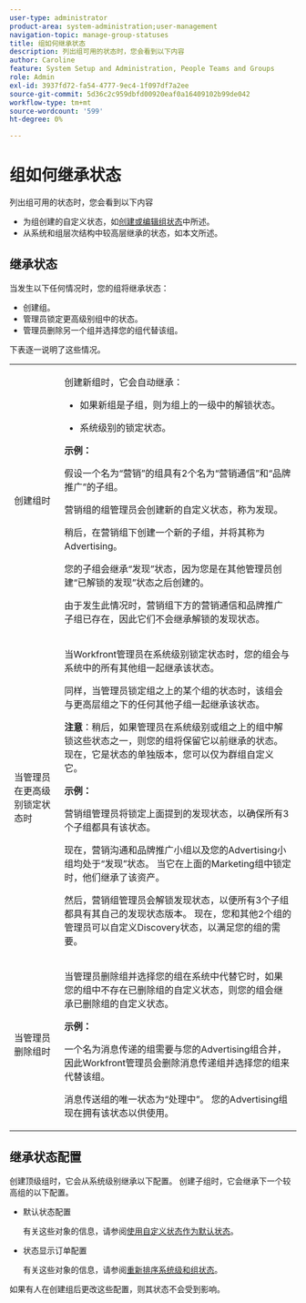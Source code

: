 ```yaml
---
user-type: administrator
product-area: system-administration;user-management
navigation-topic: manage-group-statuses
title: 组如何继承状态
description: 列出组可用的状态时，您会看到以下内容
author: Caroline
feature: System Setup and Administration, People Teams and Groups
role: Admin
exl-id: 3937fd72-fa54-4777-9ec4-1f097df7a2ee
source-git-commit: 5d36c2c959dbfd00920eaf0a16409102b99de042
workflow-type: tm+mt
source-wordcount: '599'
ht-degree: 0%

---
```


# 组如何继承状态

列出组可用的状态时，您会看到以下内容

* 为组创建的自定义状态，如[创建或编辑组状态](../../../administration-and-setup/manage-groups/manage-group-statuses/create-or-edit-a-group-status.md)中所述。
* 从系统和组层次结构中较高层继承的状态，如本文所述。

## 继承状态

当发生以下任何情况时，您的组将继承状态：

* 创建组。
* 管理员锁定更高级别组中的状态。
* 管理员删除另一个组并选择您的组代替该组。

下表逐一说明了这些情况。

<table style="table-layout:auto"> 
 <col> 
 <col> 
 <tbody> 
  <tr> 
   <td role="rowheader">创建组时</td> 
   <td> <p>创建新组时，它会自动继承：</p> 
    <ul> 
     <li>如果新组是子组，则为组上的一级中的解锁状态。</li> 
    </ul> 
    <ul> 
     <li>系统级别的锁定状态。</li> 
    </ul> 
     <b>示例：</b></span></span> 
     <p>假设一个名为“营销”的组具有2个名为“营销通信”和“品牌推广”的子组。</p> 
     <p>营销组的组管理员会创建新的自定义状态，称为发现。</p> 
     <p>稍后，在营销组下创建一个新的子组，并将其称为Advertising。</p> 
     <p>您的子组会继承“发现”状态，因为您是在其他管理员创建“已解锁的发现”状态之后创建的。</p> 
     <p>由于发生此情况时，营销组下方的营销通信和品牌推广子组已存在，因此它们不会继承解锁的发现状态。</p> 
    </div> </td> 
  </tr> 
  <tr> 
   <td role="rowheader">当管理员在更高级别锁定状态时</td> 
   <td> <p>当Workfront管理员在系统级别锁定状态时，您的组会与系统中的所有其他组一起继承该状态。</p> <p>同样，当管理员锁定组之上的某个组的状态时，该组会与更高层组之下的任何其他子组一起继承该状态。</p> <p><b>注意</b>：稍后，如果管理员在系统级别或组之上的组中解锁这些状态之一，则您的组将保留它以前继承的状态。 现在，它是状态的单独版本，您可以仅为群组自定义它。</p> 
    <p><b>示例：</b></p>
    <p>营销组管理员将锁定上面提到的发现状态，以确保所有3个子组都具有该状态。</p> 
    <p>现在，营销沟通和品牌推广小组以及您的Advertising小组均处于“发现”状态。 当它在上面的Marketing组中锁定时，他们继承了该资产。</p> 
    <p>然后，营销组管理员会解锁发现状态，以便所有3个子组都具有其自己的发现状态版本。 现在，您和其他2个组的管理员可以自定义Discovery状态，以满足您的组的需要。</p> 
  </td> 
  </tr> 
  <tr> 
   <td role="rowheader">当管理员删除组时</td> 
   <td> <p>当管理员删除组并选择您的组在系统中代替它时，如果您的组中不存在已删除组的自定义状态，则您的组会继承已删除组的自定义状态。</p> 
   <p><b>示例： </b></p>
     <p>一个名为消息传递的组需要与您的Advertising组合并，因此Workfront管理员会删除消息传递组并选择您的组来代替该组。</p> 
     <p>消息传送组的唯一状态为“处理中”。 您的Advertising组现在拥有该状态以供使用。</p> 
    </div> </td> 
  </tr> 
 </tbody> 
</table>

## 继承状态配置

创建顶级组时，它会从系统级别继承以下配置。 创建子组时，它会继承下一个较高组的以下配置。

* 默认状态配置

  有关这些对象的信息，请参阅[使用自定义状态作为默认状态](../../../administration-and-setup/customize-workfront/creating-custom-status-and-priority-labels/use-custom-statuses-as-default-statuses.md)。

* 状态显示订单配置

  有关这些对象的信息，请参阅[重新排序系统级和组状态](../../../administration-and-setup/customize-workfront/creating-custom-status-and-priority-labels/reorder-system-statuses.md)。

如果有人在创建组后更改这些配置，则其状态不会受到影响。
